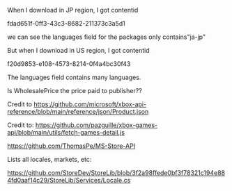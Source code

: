 When I download in JP region, I got contentid

fdad651f-0ff3-43c3-8682-211373c3a5d1

we can see the languages field for the packages only contains"ja-jp"

But when I download in US region, I got contentid

f20d9853-e108-4573-8214-0f4a4bc30f43

The languages field contains many languages.

Is WholesalePrice the price paid to publisher??

Credit to https://github.com/microsoft/xbox-api-reference/blob/main/reference/json/Product.json

Credit to: https://github.com/pazguille/xbox-games-api/blob/main/utils/fetch-games-detail.js

https://github.com/ThomasPe/MS-Store-API

Lists all locales, markets, etc:

https://github.com/StoreDev/StoreLib/blob/3f2a98ffede0bf3f78321c194e884fd0aaf14c29/StoreLib/Services/Locale.cs
